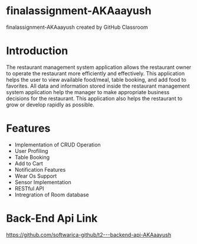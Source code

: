 # finalassignment-AKAaayush
finalassignment-AKAaayush created by GitHub Classroom

# Introduction

The restaurant management system application allows the restaurant owner to operate the restaurant more efficiently and effectively. 
This application helps the user to view available food/meal, table booking, and add food to favorites. All data and information stored inside the restaurant management system application help the manager to make appropriate business decisions for the restaurant. This application also helps the restaurant to grow or develop rapidly as possible.

# Features

* Implementation of CRUD Operation
* User Profiling
* Table Booking
* Add to Cart
* Notification Features
* Wear Os Support
* Sensor Implementation
* RESTful API
* Intregration of Room database



# Back-End Api Link
https://github.com/softwarica-github/t2---backend-api-AKAaayush
